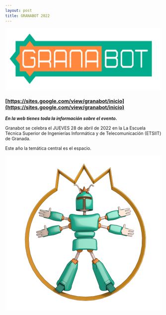 ```yaml
---
layout: post
title: GRANABOT 2022
---
```


<p align="center" >
<img src="/images/granabot1.png" width="500" height="200"/>


</p>

<p align="center" >

### [https://sites.google.com/view/granabot/inicio](https://sites.google.com/view/granabot/inicio) ###

</p>


***En la web tienes toda la información sobre el evento.***

Granabot se celebra el JUEVES 28 de abril de 2022 en la La Escuela Técnica Superior de Ingenierías Informática y de Telecomunicación (ETSIIT)  de Granada.

Este año la temática central es el espacio.




<p align="center" >
<img src="/images/granabot.png" width="500" height="500"/>


</p>
